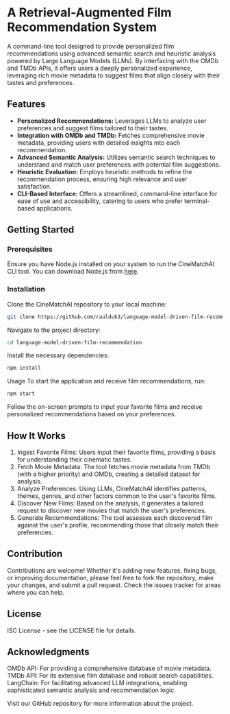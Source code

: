 # A Retrieval-Augmented Film Recommendation System 

A command-line tool designed to provide personalized film recommendations using advanced semantic search and heuristic analysis powered by Large Language Models (LLMs). By interfacing with the OMDb and TMDb APIs, it offers users a deeply personalized experience, leveraging rich movie metadata to suggest films that align closely with their tastes and preferences.

## Features

- **Personalized Recommendations:** Leverages LLMs to analyze user preferences and suggest films tailored to their tastes.
- **Integration with OMDb and TMDb:** Fetches comprehensive movie metadata, providing users with detailed insights into each recommendation.
- **Advanced Semantic Analysis:** Utilizes semantic search techniques to understand and match user preferences with potential film suggestions.
- **Heuristic Evaluation:** Employs heuristic methods to refine the recommendation process, ensuring high relevance and user satisfaction.
- **CLI-Based Interface:** Offers a streamlined, command-line interface for ease of use and accessibility, catering to users who prefer terminal-based applications.

## Getting Started

### Prerequisites

Ensure you have Node.js installed on your system to run the CineMatchAI CLI tool. You can download Node.js from [here](https://nodejs.org/).

### Installation

Clone the CineMatchAI repository to your local machine:

```bash
git clone https://github.com/raulduk3/language-model-driven-film-recommendation.git
```

Navigate to the project directory:

```bash
cd language-model-driven-film-recommendation
```

Install the necessary dependencies:

```bash
npm install
```

Usage
To start the application and receive film recommendations, run:

```bash
npm start
```

Follow the on-screen prompts to input your favorite films and receive personalized recommendations based on your preferences.

## How It Works
1. Ingest Favorite Films: Users input their favorite films, providing a basis for understanding their cinematic tastes.
2. Fetch Movie Metadata: The tool fetches movie metadata from TMDb (with a higher priority) and OMDb, creating a detailed dataset for analysis.
3. Analyze Preferences: Using LLMs, CineMatchAI identifies patterns, themes, genres, and other factors common to the user's favorite films.
4. Discover New Films: Based on the analysis, it generates a tailored request to discover new movies that match the user's preferences.
5. Generate Recommendations: The tool assesses each discovered film against the user's profile, recommending those that closely match their preferences.

## Contribution
Contributions are welcome! Whether it's adding new features, fixing bugs, or improving documentation, please feel free to fork the repository, make your changes, and submit a pull request. Check the issues tracker for areas where you can help.

## License
ISC License - see the LICENSE file for details.

## Acknowledgments
OMDb API: For providing a comprehensive database of movie metadata.
TMDb API: For its extensive film database and robust search capabilities.
LangChain: For facilitating advanced LLM integrations, enabling sophisticated semantic analysis and recommendation logic.

Visit our GitHub repository for more information about the project.
